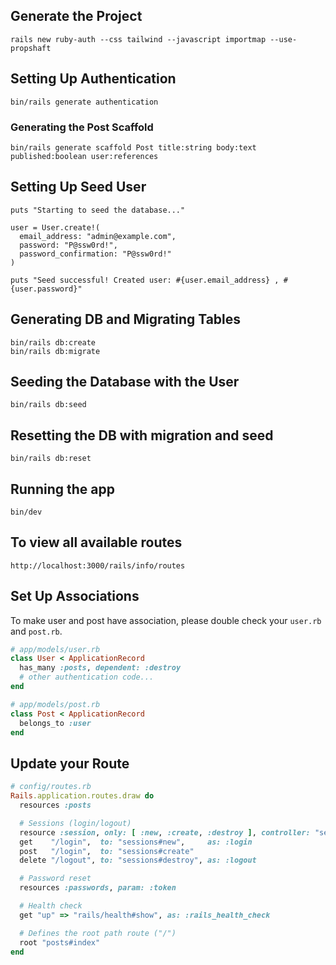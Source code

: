 ## Generate the Project
```shell
rails new ruby-auth --css tailwind --javascript importmap --use-propshaft
```

## Setting Up Authentication
```shell
bin/rails generate authentication
```

### Generating the Post Scaffold
```
bin/rails generate scaffold Post title:string body:text published:boolean user:references
```

## Setting Up Seed User
```shell
puts "Starting to seed the database..."

user = User.create!(
  email_address: "admin@example.com",
  password: "P@ssw0rd!",
  password_confirmation: "P@ssw0rd!"
)

puts "Seed successful! Created user: #{user.email_address} , #{user.password}"
```

## Generating DB and Migrating Tables
```shell
bin/rails db:create
bin/rails db:migrate
```

## Seeding the Database with the User
```shell
bin/rails db:seed
```

## Resetting the DB with migration and seed
```shell
bin/rails db:reset
```

## Running the app
```shell
bin/dev
```

## To view all available routes
```shell
http://localhost:3000/rails/info/routes
```

## Set Up Associations
To make user and post have association, please double check
your `user.rb` and `post.rb`.
```ruby
# app/models/user.rb
class User < ApplicationRecord
  has_many :posts, dependent: :destroy
  # other authentication code...
end

# app/models/post.rb
class Post < ApplicationRecord
  belongs_to :user
end
```

## Update your Route
```ruby
# config/routes.rb
Rails.application.routes.draw do
  resources :posts

  # Sessions (login/logout)
  resource :session, only: [ :new, :create, :destroy ], controller: "sessions"
  get    "/login",  to: "sessions#new",     as: :login
  post   "/login",  to: "sessions#create"
  delete "/logout", to: "sessions#destroy", as: :logout

  # Password reset
  resources :passwords, param: :token

  # Health check
  get "up" => "rails/health#show", as: :rails_health_check

  # Defines the root path route ("/")
  root "posts#index"
end

```
